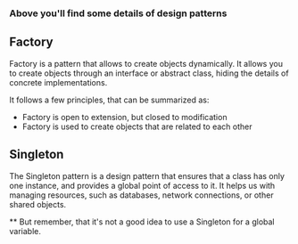 ### Above you'll find some details of design patterns


## Factory

Factory is a pattern that allows to create objects dynamically. 
It allows you to create objects through an interface or abstract class, hiding the details of concrete implementations.

It follows a few principles, that can be summarized as:
- Factory is open to extension, but closed to modification
- Factory is used to create objects that are related to each other

## Singleton

The Singleton pattern is a design pattern that ensures that a class has only one instance, and provides a global point of access to it.
It helps us with managing resources, such as databases, network connections, or other shared objects. 

** But remember, that it's not a good idea to use a Singleton for a global variable.


